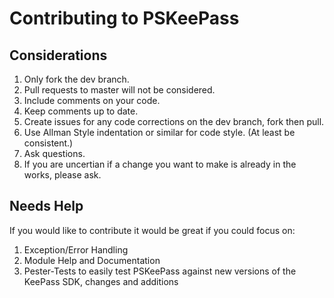 # Contributing to PSKeePass

## Considerations

1. Only fork the dev branch.
2. Pull requests to master will not be considered.
3. Include comments on your code.
4. Keep comments up to date.
5. Create issues for any code corrections on the dev branch, fork then pull.
6. Use Allman Style indentation or similar for code style. (At least be consistent.)
7. Ask questions.
8. If you are uncertian if a change you want to make is already in the works, please ask.

## Needs Help

If you would like to contribute it would be great if you could focus on:

1. Exception/Error Handling
2. Module Help and Documentation
3. Pester-Tests to easily test PSKeePass against new versions of the KeePass SDK, changes and additions
